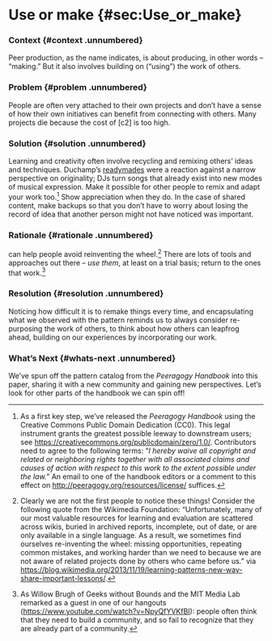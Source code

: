 Use or make {#sec:Use_or_make}
===========

### Context {#context .unnumbered}

Peer production, as the name indicates, is about producing, in other
words – “making.” But it also involves building on (“using”) the work of
others.

### Problem {#problem .unnumbered}

People are often very attached to their own projects and don’t have a
sense of how their own initiatives can benefit from connecting with
others. Many projects die because the cost of [c2] is too high.

### Solution {#solution .unnumbered}

Learning and creativity often involve recycling and remixing others’
ideas and techniques. Duchamp’s
<span>[readymades](https://en.wikipedia.org/w/index.php?title=Readymades_of_Marcel_Duchamp&oldid=660437742)</span>
were a reaction against a narrow perspective on originality; DJs turn
songs that already exist into new modes of musical expression. Make it
possible for other people to remix and adapt your work too.[^1] Show
appreciation when they do. In the case of shared content, make backups
so that you don’t have to worry about losing the record of idea that
another person might not have noticed was important.

### Rationale {#rationale .unnumbered}

can help people avoid reinventing the wheel.[^2] There are lots of tools
and approaches out there – *use them*, at least on a trial basis; return
to the ones that work.[^3]

### Resolution {#resolution .unnumbered}

Noticing how difficult it is to remake things every time, and
encapsulating what we observed with the pattern reminds us to always
consider re-purposing the work of others, to think about how others can
leapfrog ahead, building on our experiences by incorporating our work.

### What’s Next {#whats-next .unnumbered}

We’ve spun off the pattern catalog from the *Peeragogy Handbook* into
this paper, sharing it with a new community and gaining new
perspectives. Let’s look for other parts of the handbook we can spin
off!

[^1]: As a first key step, we’ve released the *Peeragogy Handbook* using
    the Creative Commons Public Domain Dedication (CC0). This legal
    instrument grants the greatest possible leeway to downstream users;
    see <https://creativecommons.org/publicdomain/zero/1.0/>.
    Contributors need to agree to the following terms: “*I hereby waive
    all copyright and related or neighboring rights together with all
    associated claims and causes of action with respect to this work to
    the extent possible under the law.*” An email to one of the handbook
    editors or a comment to this effect on
    <http://peeragogy.org/resources/license/> suffices.

[^2]: Clearly we are not the first people to notice these things!
    Consider the following quote from the Wikimedia Foundation:
    “Unfortunately, many of our most valuable resources for learning and
    evaluation are scattered across wikis, buried in archived reports,
    incomplete, out of date, or are only available in a single language.
    As a result, we sometimes find ourselves re-inventing the wheel:
    missing opportunities, repeating common mistakes, and working harder
    than we need to because we are not aware of related projects done by
    others who came before us.” via
    <https://blog.wikimedia.org/2013/11/19/learning-patterns-new-way-share-important-lessons/>.

[^3]: As Willow Brugh of Geeks without Bounds and the MIT Media Lab
    remarked as a guest in one of our hangouts
    (<https://www.youtube.com/watch?v=NpyQfYVKfBI>): people often think
    that they need to build a community, and so fail to recognize that
    they are already part of a community.

